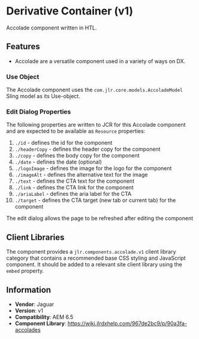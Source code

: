 <!-- Jaguar Component -->
Derivative Container (v1)
====
Accolade component written in HTL.

## Features

* Accolade are a versatile component used in a variety of ways on DX.

### Use Object
The Accolade component uses the `com.jlr.core.models.AccoladeModel` Sling model as its Use-object.

### Edit Dialog Properties
The following properties are written to JCR for this Accolade component and are expected to be available as `Resource` properties:

1. `./id` - defines the id for the component
2. `./headerCopy` - defines the header copy for the component
3. `./copy` - defines the body copy for the component
4. `./date` - defines the date (optional)
6. `./logoImage` - defines the image for the logo for the component
7. `./imageAlt` - defines the alternative text for the image
8. `./text` - defines the CTA text for the component
9. `./link` - defines the CTA link for the component
10. `./ariaLabel` - defines the aria label for the CTA
11. `./target` - defines the CTA target (new tab or current tab) for the component

The edit dialog allows the page to be refreshed after editing the component

## Client Libraries
The component provides a `jlr.components.accolade.v1` client library category that contains a recommended base
CSS styling and JavaScript component. It should be added to a relevant site client library using the `embed` property.

## Information
* **Vendor**: Jaguar
* **Version**: v1
* **Compatibility**: AEM 6.5
* **Component Library**: https://wiki.jlrdxhelp.com/967de2bc9/p/90a3fa-accolades
